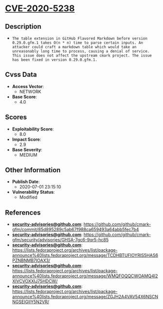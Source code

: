 
# [CVE-2020-5238](https://github.com/github/cmark-gfm/commit/85d895289c5ab67f988ca659493a64abb5fec7b4)

## Description

- `The table extension in GitHub Flavored Markdown before version 0.29.0.gfm.1 takes O(n * n) time to parse certain inputs. An attacker could craft a markdown table which would take an unreasonably long time to process, causing a denial of service. This issue does not affect the upstream cmark project. The issue has been fixed in version 0.29.0.gfm.1.`

## Cvss Data

- **Access Vector**:
  - NETWORK
- **Base Score**:
  - 4.0

## Scores

- **Exploitability Score**:
  - 8.0
- **Impact Score**:
  - 2.9
- **Base Severity**:
  - MEDIUM

## Other Information

- **Publish Date**:
  - 2020-07-01 23:15:10
- **Vulnerability Status**:
  - Modified

## References

- **security-advisories@github.com**: https://github.com/github/cmark-gfm/commit/85d895289c5ab67f988ca659493a64abb5fec7b4
- **security-advisories@github.com**: https://github.com/github/cmark-gfm/security/advisories/GHSA-7gc6-9qr5-hc85
- **security-advisories@github.com**: https://lists.fedoraproject.org/archives/list/package-announce%40lists.fedoraproject.org/message/TCDHBTUFIOYRIS5HAS6PZNBNMB7IOAX3/
- **security-advisories@github.com**: https://lists.fedoraproject.org/archives/list/package-announce%40lists.fedoraproject.org/message/WMQFOQQCWOAMQ4I2XIVCVOXXIJ75HDCW/
- **security-advisories@github.com**: https://lists.fedoraproject.org/archives/list/package-announce%40lists.fedoraproject.org/message/ZGJH2A4VAV54X6NSCNNGSEIGIIY5N2VR/
